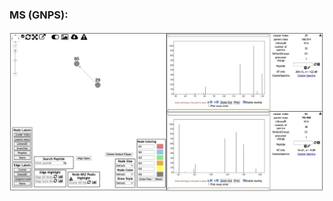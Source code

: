 ### MS (GNPS): 

![GNPS](https://github.com/HadarAharoni/Quantifying-Bioactive-Compounds-in-Asparagopsis-taxiformis/blob/main/photos/F03671F6-C684-4C67-8295-0A1A1FE2F50F_1_105_c.jpeg)
